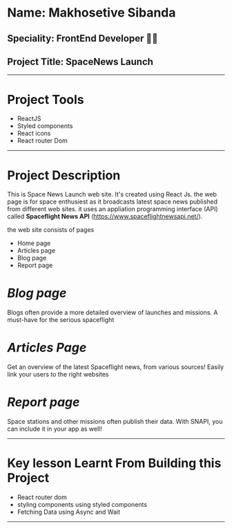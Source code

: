 # Name: **Makhosetive Sibanda**
## Speciality: **FrontEnd Developer** :technologist:
## Project Title: **SpaceNews Launch**
---------------------------------------------------------------------------------------------------------------------------------------------
# Project Tools
+ ReactJS
+ Styled components
+ React icons
+ React router Dom
-----------------------------------------------------------------------------------------------------------------------------------------------------------------------
# Project Description 

This is Space News Launch web site. It's created using React Js. the web page is for space enthusiest as it broadcasts latest space news published from different web sites. it uses an appliation programming interface (API) called **Spaceflight News API** (https://www.spaceflightnewsapi.net/).

the web site consists of pages 
+ Home page
+ Articles page
+ Blog page
+ Report page

# *Blog page*
Blogs often provide a more detailed overview of launches and missions. A must-have for the serious spaceflight 

# *Articles Page*
Get an overview of the latest Spaceflight news, from various sources! Easily link your users to the right websites

# *Report page*
Space stations and other missions often publish their data. With SNAPI, you can include it in your app as well!

-----------------------------------------------------------------------------------------------------------------------------------------------------------------------
# Key lesson Learnt From Building this Project

+ React router dom
+ styling components using styled components 
+ Fetching Data using Async and Wait

-----------------------------------------------------------------------------------------------------------------------------------------------------------------------

